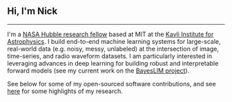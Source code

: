 ## Hi, I'm Nick
---
I'm a [NASA Hubble research fellow](https://www.stsci.edu/stsci-research/fellowships/nasa-hubble-fellowship-program/2023-nhfp-fellows#section-0067b060-4e8b-412b-ac69-c5a7a35e2e6b) based at MIT at the [Kavli Institute for Astrophysics](https://space.mit.edu). I build end-to-end machine learning systems for large-scale, real-world data (e.g. noisy, messy, unlabeled) at the intersection of image, time-series, and radio waveform datasets. I am particularly interested in leveraging advances in deep learning for building robust and interpretable forward models (see my current work on the [BayesLIM project](https://nkern.github.io/bayeslim/)).

See below for some of my open-sourced software contributions, and see [here](https://nkern.github.io/research/) for some highlights of my research.



<!--
**nkern/nkern** is a ✨ _special_ ✨ repository because its `README.md` (this file) appears on your GitHub profile.

Here are some ideas to get you started:

- 🔭 I’m currently working on ...
- 🌱 I’m currently learning ...
- 👯 I’m looking to collaborate on ...
- 🤔 I’m looking for help with ...
- 💬 Ask me about ...
- 📫 How to reach me: ...
- 😄 Pronouns: ...
- ⚡ Fun fact: ...
-->
